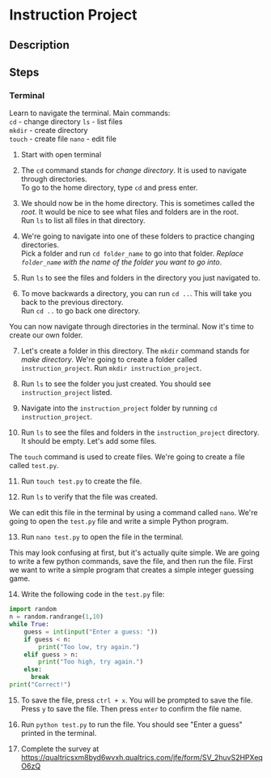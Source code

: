 # Instruction Project

## Description

## Steps

### Terminal
    
Learn to navigate the terminal.
Main commands:  
`cd` - change directory
`ls` - list files  
`mkdir` - create directory  
`touch` - create file
`nano` - edit file

1. Start with open terminal

2. The `cd` command stands for *change directory*. It is used to navigate through directories.  
To go to the home directory, type `cd` and press enter.

3. We should now be in the home directory. This is sometimes called the *root*. It would be nice to see what files and folders are in the root.  
Run `ls` to list all files in that directory.

4. We're going to navigate into one of these folders to practice changing directories.  
Pick a folder and run `cd folder_name` to go into that folder. *Replace `folder_name` with the name of the folder you want to go into*.

5. Run `ls` to see the files and folders in the directory you just navigated to.

6. To move backwards a directory, you can run `cd ..`. This will take you back to the previous directory.  
Run `cd ..` to go back one directory.

You can now navigate through directories in the terminal. Now it's time to create our own folder.

7. Let's create a folder in this directory. The `mkdir` command stands for *make directory*. We're going to create a folder called `instruction_project`. 
Run `mkdir instruction_project`.

8. Run `ls` to see the folder you just created. You should see `instruction_project` listed.

9. Navigate into the `instruction_project` folder by running `cd instruction_project`.

10. Run `ls` to see the files and folders in the `instruction_project` directory. It should be empty. Let's add some files.

The `touch` command is used to create files. We're going to create a file called `test.py`.

11. Run `touch test.py` to create the file.

12. Run `ls` to verify that the file was created.

We can edit this file in the terminal by using a command called `nano`. We're going to open the `test.py` file and write a simple Python program.

13. Run `nano test.py` to open the file in the terminal.

This may look confusing at first, but it's actually quite simple. We are going to write a few python commands, save the file, and then run the file. First we want to write a simple program that creates a simple integer guessing game.

14. Write the following code in the `test.py` file:
```python
import random
n = random.randrange(1,10)
while True:
    guess = int(input("Enter a guess: "))
    if guess < n:
        print("Too low, try again.")
    elif guess > n:
        print("Too high, try again.")
    else:
      break
print("Correct!")
```

15. To save the file, press `ctrl + x`. You will be prompted to save the file. Press `y` to save the file. Then press `enter` to confirm the file name.

16. Run `python test.py` to run the file. You should see "Enter a guess" printed in the terminal.

17. Complete the survey at https://qualtricsxm8byd6wvxh.qualtrics.com/jfe/form/SV_2huvS2HPXeqO6zQ
    







